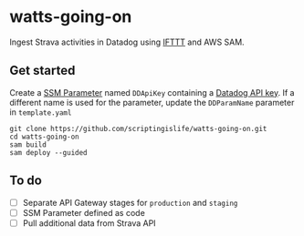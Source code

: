 # watts-going-on

Ingest Strava activities in Datadog using [IFTTT](https://ifttt.com/strava/triggers/new_activity_by_you) and AWS SAM.

## Get started

Create a [SSM Parameter](https://docs.aws.amazon.com/systems-manager/latest/userguide/systems-manager-parameter-store.html) named `DDApiKey` containing a [Datadog API key](https://app.datadoghq.com/organization-settings/api-keys). If a different name is used for the parameter, update the `DDParamName` parameter in `template.yaml`

```
git clone https://github.com/scriptingislife/watts-going-on.git
cd watts-going-on
sam build
sam deploy --guided
```

## To do
- [ ] Separate API Gateway stages for `production` and `staging`
- [ ] SSM Parameter defined as code
- [ ] Pull additional data from Strava API